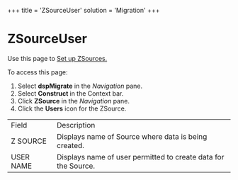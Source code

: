 +++
title = 'ZSourceUser'
solution = 'Migration'
+++

# ZSourceUser

<div class="use">

Use this page to [Set up ZSources.](../Config/Set_up_ZSources.htm)

</div>

To access this page:

1.  Select **dspMigrate** in the *Navigation* pane.
2.  Select <span style="font-weight: bold;">Construct </span>in the
    Context bar.
3.  Click <span style="font-weight: bold;">ZSource</span> in the
    <span style="font-style: italic;">Navigation</span> pane.
4.  Click the <span style="font-weight: bold;">Users</span> icon for the
    ZSource.

|           |                                                                |
| --------- | -------------------------------------------------------------- |
| Field     | Description                                                    |
| Z SOURCE  | Displays name of Source where data is being created.           |
| USER NAME | Displays name of user permitted to create data for the Source. |
